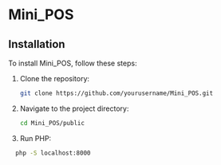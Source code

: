 # Mini_POS

## Installation

To install Mini_POS, follow these steps:

1. Clone the repository:
   ```bash
   git clone https://github.com/yourusername/Mini_POS.git
   ```
2. Navigate to the project directory:
   ```bash
   cd Mini_POS/public
   ```
3. Run PHP:

```bash
  php -S localhost:8000
```
